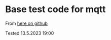 # Base test code for mqtt

From [here on github](https://github.com/Corosect-project/Corosect/tree/teamA/MQTT/Team_1_nRF52/ble_ammonia)

Tested 13.5.2023 19:00
